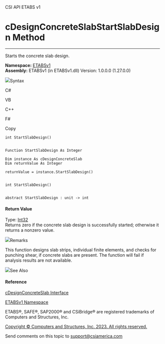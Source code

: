 ﻿

CSI API ETABS v1

# cDesignConcreteSlabStartSlabDesign Method  
  
---  
  
Starts the concrete slab design.

**Namespace:** [ETABSv1](2780f1b8-2033-5289-2298-1cdb2a7508d9.htm)  
**Assembly:** ETABSv1 (in ETABSv1.dll) Version: 1.0.0.0 (1.27.0.0)

![](../icons/SectionExpanded.png)Syntax

C#

VB

C++

F#

Copy

    
    
    int StartSlabDesign()
    
    
    Function StartSlabDesign As Integer
    
    Dim instance As cDesignConcreteSlab
    Dim returnValue As Integer
    
    returnValue = instance.StartSlabDesign()
    
    
    int StartSlabDesign()
    
    
    abstract StartSlabDesign : unit -> int 
    

#### Return Value

Type: [Int32](https://docs.microsoft.com/dotnet/api/system.int32)  
Returns zero if the concrete slab design is successfully started; otherwise it
returns a nonzero value.

![](../icons/SectionExpanded.png)Remarks

This function designs slab strips, individual finite elements, and checks for
punching shear, if concrete slabs are present. The function will fail if
analysis results are not available.

![](../icons/SectionExpanded.png)See Also

#### Reference

[cDesignConcreteSlab Interface](a5c5241b-dd55-b98a-9865-6841fb277116.htm)

[ETABSv1 Namespace](2780f1b8-2033-5289-2298-1cdb2a7508d9.htm)

ETABS®, SAFE®, SAP2000® and CSiBridge® are registered trademarks of Computers
and Structures, Inc.  

[Copyright © Computers and Structures, Inc. 2023. All rights
reserved.](http://www.csiamerica.com)

Send comments on this topic to
[support@csiamerica.com](mailto:support%40csiamerica.com?Subject=CSI%20API%20ETABS%20v1)

